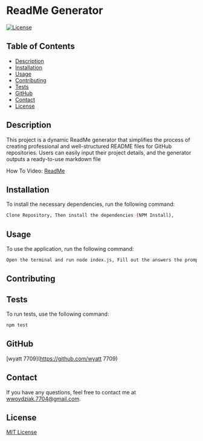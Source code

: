
# ReadMe Generator

[![License](https://img.shields.io/static/v1?label=License&message=MIT&color=blue&style=plastic)](https://opensource.org/licenses/MIT)

## Table of Contents
- [Description](#description)
- [Installation](#installation)
- [Usage](#usage)
- [Contributing](#contributing)
- [Tests](#tests)
- [GitHub](#github)
- [Contact](#contact)
- [License](#license)

## Description
This project is a dynamic ReadMe generator that simplifies the process of creating professional and well-structured README files for GitHub repositories. Users can easily input their project details, and the generator outputs a ready-to-use markdown file

How To Video:  [ReadMe](https://app.screencastify.com/v3/watch/M0sQGtKGQCpXkt4SEHuO)

## Installation
To install the necessary dependencies, run the following command:
```bash
Clone Repository, Then install the dependencies (NPM Install),
```

## Usage
To use the application, run the following command:
```bash
Open the terminal and run node index.js, Fill out the answers the prompt gives you
```

## Contributing



## Tests
To run tests, use the following command:
```bash
npm test
```

## GitHub
[wyatt 7709](https://github.com/wyatt 7709)

## Contact
If you have any questions, feel free to contact me at wwoydziak.7704@gmail.com.

## License
[MIT License](https://opensource.org/licenses/MIT)
